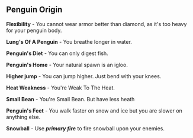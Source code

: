 ## Penguin Origin
**Flexibility** - You cannot wear armor better than diamond, as it's too heavy for your penguin body.

**Lung's Of A Penguin** - You breathe longer in water.

**Penguin's Diet** - You can only digest fish.

**Penguin's Home** - Your natural spawn is an igloo.

**Higher jump** - You can jump higher. Just bend with your knees.

**Heat Weakness** - You're Weak To The Heat.

**Small Bean** - You're Small Bean. But have less heath

**Penguin's Feet** - You walk faster on snow and ice but you are slower on anything else.

**Snowball** - Use __*primary fire*__ to fire snowball upon your enemies.
